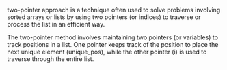 two-pointer approach is a technique often used to solve 
problems involving sorted arrays or lists by using two pointers 
(or indices) to traverse or process the list in an efficient way.

The two-pointer method involves maintaining 
two pointers (or variables) to track positions in a list.
One pointer keeps track of the position to place the next 
unique element (unique_pos), while the other pointer (i) is 
used to traverse through the entire list.